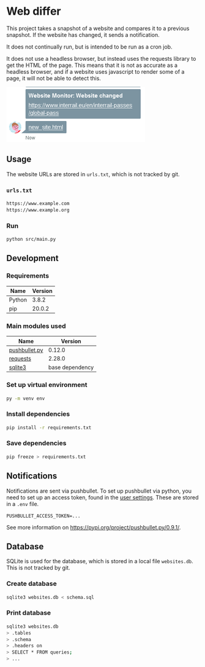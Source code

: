 # Web differ

This project takes a snapshot of a website and compares it to a previous snapshot. If the website has changed, it sends a notification.

It does not continually run, but is intended to be run as a cron job.

It does not use a headless browser, but instead uses the requests library to get the HTML of the page. This means that it is not as accurate as a headless browser, and if a website uses javascript to render some of a page, it will not be able to detect this.

![Example notification on pushbullet, showing website URL and the new HTML file](images/pushbullet_ping.png)

## Usage

The website URLs are stored in `urls.txt`, which is not tracked by git.

### `urls.txt`

```txt
https://www.example.com
https://www.example.org
```

### Run

```bash
python src/main.py
```

## Development

### Requirements

| Name | Version |
| ---- | ------- |
| Python | 3.8.2 |
| pip | 20.0.2 |

### Main modules used

| Name | Version |
| ---- | ------- |
| [pushbullet.py](https://github.com/richard-better/pushbullet.py) | 0.12.0 |
| [requests](https://github.com/psf/requests) | 2.28.0 |
| [sqlite3](https://docs.python.org/3/library/sqlite3.html) | base dependency |

### Set up virtual environment

```bash
py -m venv env
```

### Install dependencies

```bash
pip install -r requirements.txt
```

### Save dependencies

```bash
pip freeze > requirements.txt
```

## Notifications

Notifications are sent via pushbullet. To set up pushbullet via python, you need to set up an access token, found in the [user settings](https://www.pushbullet.com/#settings/account).
These are stored in a `.env` file.

```.env
PUSHBULLET_ACCESS_TOKEN=...
```

See more information on <https://pypi.org/project/pushbullet.py/0.9.1/>.

## Database

SQLite is used for the database, which is stored in a local file `websites.db`. This is not tracked by git.

### Create database

```bash
sqlite3 websites.db < schema.sql
```

### Print database

```bash
sqlite3 websites.db
> .tables
> .schema
> .headers on
> SELECT * FROM queries;
> ...
```
